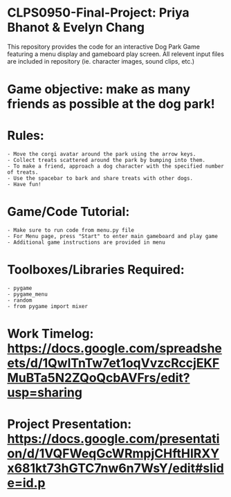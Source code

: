 # CLPS0950-Final-Project: Priya Bhanot &amp; Evelyn Chang

This repository provides the code for an interactive Dog Park Game featuring a menu display and gameboard play screen. 
All relevent input files are included in repository (ie. character images, sound clips, etc.)

# Game objective: make as many friends as possible at the dog park!
# Rules:
    - Move the corgi avatar around the park using the arrow keys.
    - Collect treats scattered around the park by bumping into them. 
    - To make a friend, approach a dog character with the specified number of treats.
    - Use the spacebar to bark and share treats with other dogs.
    - Have fun!

# Game/Code Tutorial:
    - Make sure to run code from menu.py file
    - For Menu page, press "Start" to enter main gameboard and play game
    - Additional game instructions are provided in menu

# Toolboxes/Libraries Required:
    - pygame
    - pygame_menu
    - random
    - from pygame import mixer

# Work Timelog: https://docs.google.com/spreadsheets/d/1QwlTnTw7et1oqVvzcRccjEKFMuBTa5N2ZQoQcbAVFrs/edit?usp=sharing
# Project Presentation: https://docs.google.com/presentation/d/1VQFWeqGcWRmpjCHftHlRXYx681kt73hGTC7nw6n7WsY/edit#slide=id.p

    
    
    
